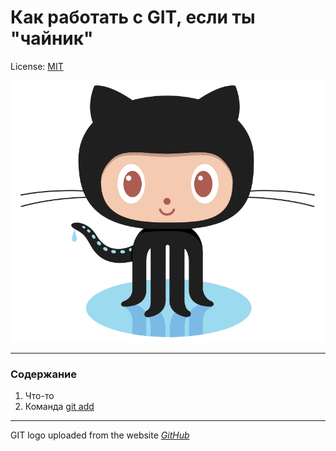 # Как работать с GIT, если ты "чайник"

License: [MIT](./license.md)

![Логотип GetHub](./Images/Octocat.png)

---
### Содержание
1. Что-то
2. Команда [git add](add.md)


---
GIT logo uploaded from the website [*GitHub*](https://github.com)